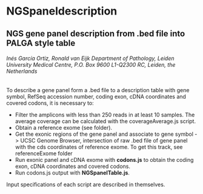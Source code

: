 # NGSpaneldescription
## NGS gene panel description from .bed file into PALGA style table
###### Inés García Ortiz, Ronald van Eijk Department of Pathology, Leiden University Medical Centre, P.O. Box 9600 L1-Q2300 RC, Leiden, the Netherlands

To describe a gene panel form a .bed file to a description table with gene symbol, RefSeq accession number, coding exon, cDNA coordinates and covered codons, it is necessary to:
- Filter the amplicons with less than 250 reads in at least 10 samples. The average coverage can be calculated with the coverageAverage.js script.
-  Obtain a reference exome (see folder).
- Get the exonic regions of the gene panel and associate to gene symbol -> UCSC Genome Browser, intersection of raw .bed file of gene panel with the cds coordinates of reference exome. To get this track, see referenceExome folder
- Run exonic panel and cDNA exome with **codons.js** to obtain the coding exon, cDNA coordinates and covered codons.
- Run codons.js output with **NGSpanelTable.js**.

Input specifications of each script are described in themselves.

